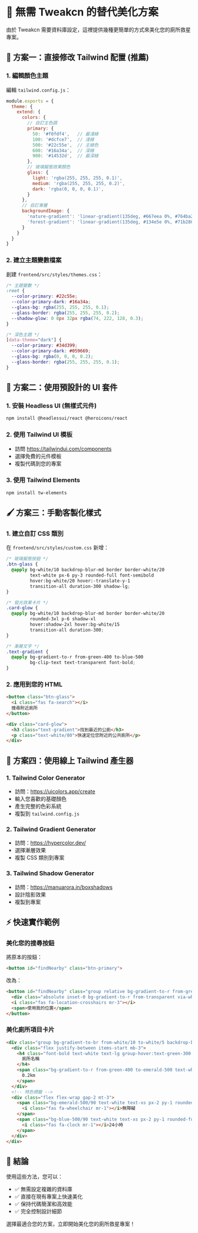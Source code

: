 # 🎨 無需 Tweakcn 的替代美化方案

由於 Tweakcn 需要資料庫設定，這裡提供幾種更簡單的方式來美化您的廁所救星專案。

## 🚀 方案一：直接修改 Tailwind 配置 (推薦)

### 1. 編輯顏色主題
編輯 `tailwind.config.js`：

```javascript
module.exports = {
  theme: {
    extend: {
      colors: {
        // 自訂主色調
        primary: {
          50: '#f0fdf4',   // 最淺綠
          100: '#dcfce7',  // 淺綠
          500: '#22c55e',  // 主綠色
          600: '#16a34a',  // 深綠
          900: '#14532d',  // 最深綠
        },
        // 玻璃擬態效果顏色
        glass: {
          light: 'rgba(255, 255, 255, 0.1)',
          medium: 'rgba(255, 255, 255, 0.2)',
          dark: 'rgba(0, 0, 0, 0.1)',
        }
      },
      // 自訂漸層
      backgroundImage: {
        'nature-gradient': 'linear-gradient(135deg, #667eea 0%, #764ba2 100%)',
        'forest-gradient': 'linear-gradient(135deg, #134e5e 0%, #71b280 100%)',
      }
    }
  }
}
```

### 2. 建立主題變數檔案
創建 `frontend/src/styles/themes.css`：

```css
/* 主題變數 */
:root {
  --color-primary: #22c55e;
  --color-primary-dark: #16a34a;
  --glass-bg: rgba(255, 255, 255, 0.1);
  --glass-border: rgba(255, 255, 255, 0.2);
  --shadow-glow: 0 8px 32px rgba(74, 222, 128, 0.3);
}

/* 深色主題 */
[data-theme="dark"] {
  --color-primary: #34d399;
  --color-primary-dark: #059669;
  --glass-bg: rgba(0, 0, 0, 0.2);
  --glass-border: rgba(255, 255, 255, 0.1);
}
```

## 🎯 方案二：使用預設計的 UI 套件

### 1. 安裝 Headless UI (無樣式元件)
```bash
npm install @headlessui/react @heroicons/react
```

### 2. 使用 Tailwind UI 模板
- 訪問 https://tailwindui.com/components
- 選擇免費的元件模板
- 複製代碼到您的專案

### 3. 使用 Tailwind Elements
```bash
npm install tw-elements
```

## 🖌️ 方案三：手動客製化樣式

### 1. 建立自訂 CSS 類別
在 `frontend/src/styles/custom.css` 新增：

```css
/* 玻璃擬態按鈕 */
.btn-glass {
  @apply bg-white/10 backdrop-blur-md border border-white/20 
         text-white px-6 py-3 rounded-full font-semibold
         hover:bg-white/20 hover:-translate-y-1 
         transition-all duration-300 shadow-lg;
}

/* 發光效果卡片 */
.card-glow {
  @apply bg-white/10 backdrop-blur-md border border-white/20 
         rounded-3xl p-6 shadow-xl
         hover:shadow-2xl hover:bg-white/15 
         transition-all duration-300;
}

/* 漸層文字 */
.text-gradient {
  @apply bg-gradient-to-r from-green-400 to-blue-500 
         bg-clip-text text-transparent font-bold;
}
```

### 2. 應用到您的 HTML
```html
<button class="btn-glass">
  <i class="fas fa-search"></i>
  搜尋附近廁所
</button>

<div class="card-glow">
  <h3 class="text-gradient">找到最近的公廁</h3>
  <p class="text-white/80">快速定位您附近的公共廁所</p>
</div>
```

## 🌈 方案四：使用線上 Tailwind 產生器

### 1. Tailwind Color Generator
- 訪問：https://uicolors.app/create
- 輸入您喜歡的基礎顏色
- 產生完整的色彩系統
- 複製到 `tailwind.config.js`

### 2. Tailwind Gradient Generator
- 訪問：https://hypercolor.dev/
- 選擇漸層效果
- 複製 CSS 類別到專案

### 3. Tailwind Shadow Generator
- 訪問：https://manuarora.in/boxshadows
- 設計陰影效果  
- 複製到專案

## ⚡ 快速實作範例

### 美化您的搜尋按鈕
將原本的按鈕：
```html
<button id="findNearby" class="btn-primary">
```

改為：
```html
<button id="findNearby" class="group relative bg-gradient-to-r from-green-400 via-green-500 to-green-600 text-white px-8 py-4 rounded-full font-semibold hover:shadow-2xl hover:-translate-y-2 transition-all duration-300 overflow-hidden">
  <div class="absolute inset-0 bg-gradient-to-r from-transparent via-white/20 to-transparent opacity-0 group-hover:opacity-100 group-hover:translate-x-full transition-all duration-500 transform -translate-x-full"></div>
  <i class="fas fa-location-crosshairs mr-3"></i>
  <span>使用我的位置</span>
</button>
```

### 美化廁所項目卡片
```html
<div class="group bg-gradient-to-br from-white/10 to-white/5 backdrop-blur-xl border border-white/20 rounded-2xl p-5 hover:bg-white/15 hover:border-white/40 hover:-translate-y-2 hover:shadow-2xl transition-all duration-500 cursor-pointer">
  <div class="flex justify-between items-start mb-3">
    <h4 class="font-bold text-white text-lg group-hover:text-green-300 transition-colors">
      廁所名稱
    </h4>
    <span class="bg-gradient-to-r from-green-400 to-emerald-500 text-white text-xs font-bold px-3 py-1 rounded-full shadow-lg">
      0.2km
    </span>
  </div>
  <!-- 特色標籤 -->
  <div class="flex flex-wrap gap-2 mt-3">
    <span class="bg-emerald-500/90 text-white text-xs px-2 py-1 rounded-full font-medium backdrop-blur">
      <i class="fas fa-wheelchair mr-1"></i>無障礙
    </span>
    <span class="bg-blue-500/90 text-white text-xs px-2 py-1 rounded-full font-medium backdrop-blur">
      <i class="fas fa-clock mr-1"></i>24小時
    </span>
  </div>
</div>
```

## 🎉 結論

使用這些方法，您可以：
- ✅ 無需設定複雜的資料庫
- ✅ 直接在現有專案上快速美化
- ✅ 保持代碼簡潔和高效能
- ✅ 完全控制設計細節

選擇最適合您的方案，立即開始美化您的廁所救星專案！